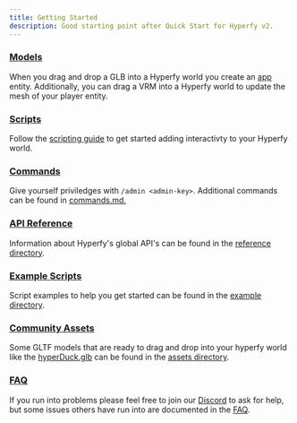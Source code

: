 ```yaml
---
title: Getting Started
description: Good starting point after Quick Start for Hyperfy v2.
---
```


### [Models](/guides/models/)

When you drag and drop a GLB into a Hyperfy world you create an [app](/guides/entity) entity. Additionally, you can drag a VRM into a Hyperfy world to update the mesh of your player entity.

### [Scripts](/guides/scripts/)

Follow the [scripting guide](/guides/scripts/) to get started adding interactivty to your Hyperfy world.

### [Commands](/guides/commands/)
Give yourself priviledges with `/admin <admin-key>`. Additional commands can be found in [commands.md.](/guides/commands/)

### [API Reference](/guides/world/)

Information about Hyperfy's global API's can be found in the [reference directory](/guides/world/).

### [Example Scripts](https://github.com/wyattlovesgrapes/hyperfy/tree/docs-feb-2-25/docs/examples)

Script examples to help you get started can be found in the [example directory](https://github.com/wyattlovesgrapes/hyperfy/tree/docs-feb-2-25/docs/examples).

### [Community Assets](/guides/assets)

Some GLTF models that are ready to drag and drop into your hyperfy world like the [hyperDuck.glb](/guides/assets/) can be found in the [assets directory](/guides/assets/).

### [FAQ](/welcome/faq)

If you run into problems please feel free to join our [Discord](https://discord.gg/KbgAua7XXS) to ask for help, but some issues others have run into are documented in the [FAQ](/welcome/faq).

